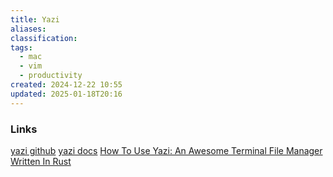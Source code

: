 ```yaml
---
title: Yazi
aliases: 
classification: 
tags:
  - mac
  - vim
  - productivity
created: 2024-12-22 10:55
updated: 2025-01-18T20:16
---
```


### Links

[yazi github](https://github.com/sxyazi/yazi)
[yazi docs](https://yazi-rs.github.io/docs/installation)
[How To Use Yazi: An Awesome Terminal File Manager Written In Rust](https://www.youtube.com/watch?v=iKb3cHDD9hw&t=1008s)
